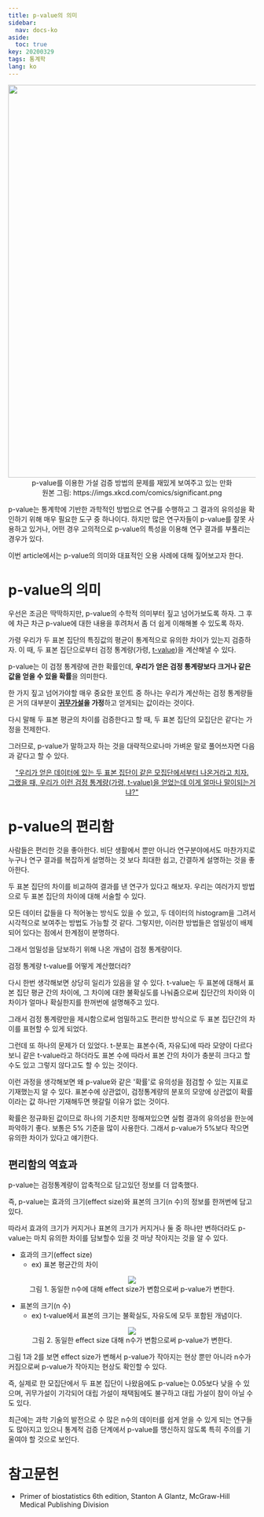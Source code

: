 ```yaml
---
title: p-value의 의미
sidebar:
  nav: docs-ko
aside:
  toc: true
key: 20200329
tags: 통계학
lang: ko
---
```


<p align = "center">
  <img width = "800" src = "https://raw.githubusercontent.com/angeloyeo/angeloyeo.github.io/master/pics/2020-03-29-p_value/pic0.png">
  <br> p-value를 이용한 가설 검증 방법의 문제를 재밌게 보여주고 있는 만화
  <br> 원본 그림: https://imgs.xkcd.com/comics/significant.png
</p>

p-value는 통계학에 기반한 과학적인 방법으로 연구를 수행하고 그 결과의 유의성을 확인하기 위해 매우 필요한 도구 중 하나이다. 하지만 많은 연구자들이 p-value를 잘못 사용하고 있거나, 어떤 경우 고의적으로 p-value의 특성을 이용해 연구 결과를 부풀리는 경우가 있다.

이번 article에서는 p-value의 의미와 대표적인 오용 사례에 대해 짚어보고자 한다.


# p-value의 의미

우선은 조금은 딱딱하지만, p-value의 수학적 의미부터 짚고 넘어가보도록 하자. 그 후에 차근 차근 p-value에 대한 내용을 후려처서 좀 더 쉽게 이해해볼 수 있도록 하자.

가령 우리가 두 표본 집단의 특징값의 평균이 통계적으로 유의한 차이가 있는지 검증하자. 이 때, 두 표본 집단으로부터 검정 통계량(가령, [t-value](https://angeloyeo.github.io/2020/02/13/Students_t_test.html))을 계산해낼 수 있다.

p-value는 이 검정 통계량에 관한 확률인데, **우리가 얻은 검정 통계량보다 크거나 같은 값을 얻을 수 있을 확률**을 의미한다.

한 가지 짚고 넘어가야할 매우 중요한 포인트 중 하나는 우리가 계산하는 검정 통계량들은 거의 대부분이 **[귀무가설](https://angeloyeo.github.io/2020/03/25/hypothesis.html)을 가정**하고 얻게되는 값이라는 것이다. 

다시 말해 두 표본 평균의 차이를 검증한다고 할 때, 두 표본 집단의 모집단은 같다는 가정을 전제한다.

그러므로, p-value가 말하고자 하는 것을 대략적으로나마 가벼운 말로 풀어쓰자면 다음과 같다고 할 수 있다.

<p align="center">
<u>
"우리가 얻은 데이터에 있는 두 표본 집단이 같은 모집단에서부터 나온거라고 치자. 
<br>
그랬을 때, 우리가 이런 검정 통계량(가령, t-value)을 얻었는데 이게 얼마나 말이되는거냐?"</u>
</p>

# p-value의 편리함

사람들은 편리한 것을 좋아한다. 비단 생활에서 뿐만 아니라 연구분야에서도 마찬가지로 누구나 연구 결과를 복잡하게 설명하는 것 보다 최대한 쉽고, 간결하게 설명하는 것을 좋아한다.

두 표본 집단의 차이를 비교하여 결과를 낸 연구가 있다고 해보자. 우리는 여러가지 방법으로 두 표본 집단의 차이에 대해 서술할 수 있다.

모든 데이터 값들을 다 적어놓는 방식도 있을 수 있고, 두 데이터의 histogram을 그려서 시각적으로 보여주는 방법도 가능할 것 같다. 그렇지만, 이러한 방법들은 엄밀성이 배제되어 있다는 점에서 한계점이 분명하다.

그래서 엄밀성을 담보하기 위해 나온 개념이 검정 통계량이다.

검정 통계량 t-value를 어떻게 계산했더라? 

다시 한번 생각해보면 상당히 일리가 있음을 알 수 있다. t-value는 두 표본에 대해서 표본 집단 평균 간의 차이에, 그 차이에 대한 불확실도를 나눠줌으로써 집단간의 차이와 이 차이가 얼마나 확실한지를 한꺼번에 설명해주고 있다.

그래서 검정 통계량만을 제시함으로써 엄밀하고도 편리한 방식으로 두 표본 집단간의 차이를 표현할 수 있게 되었다.

그런데 또 하나의 문제가 더 있었다. t-분포는 표본수(즉, 자유도)에 따라 모양이 다르다보니 같은 t-value라고 하더라도 표본 수에 따라서 표본 간의 차이가 충분히 크다고 할 수도 있고 그렇지 않다고도 할 수 있는 것이다.

이런 과정을 생각해보면 왜 p-value와 같은 '확률'로 유의성을 점검할 수 있는 지표로 기재했는지 알 수 있다. 표본수에 상관없이, 검정통계량의 분포의 모양에 상관없이 확률이라는 값 하나만 기재해두면 헷갈릴 이유가 없는 것이다.

확률은 정규화된 값이므로 하나의 기준치만 정해져있으면 실험 결과의 유의성을 한눈에 파악하기 좋다. 보통은 5% 기준을 많이 사용한다. 그래서 p-value가 5%보다 작으면 유의한 차이가 있다고 얘기한다.

## 편리함의 역효과

p-value는 검정통계량이 압축적으로 담고있던 정보를 더 압축했다.

즉, p-value는 효과의 크기(effect size)와 표본의 크기(n 수)의 정보를 한꺼번에 담고있다.

따라서 효과의 크기가 커지거나 표본의 크기가 커지거나 둘 중 하나만 변하더라도 p-value는 마치 유의한 차이를 담보할수 있을 것 마냥 작아지는 것을 알 수 있다.

* 효과의 크기(effect size)
  * ex) 표본 평균간의 차이

<p align = "center">
  <img src = "https://raw.githubusercontent.com/angeloyeo/angeloyeo.github.io/master/pics/2020-03-29-p_value/pic1.png">
  <br>
  그림 1. 동일한 n수에 대해 effect size가 변함으로써 p-value가 변한다.
</p>

* 표본의 크기(n 수)
  * ex) t-value에서 표본의 크기는 불확실도, 자유도에 모두 포함된 개념이다.

<p align = "center">
  <img src = "https://raw.githubusercontent.com/angeloyeo/angeloyeo.github.io/master/pics/2020-03-29-p_value/pic2.png">
  <br>
  그림 2. 동일한 effect size 대해 n수가 변함으로써 p-value가 변한다.
</p>

그림 1과 2를 보면 effect size가 변해서 p-value가 작아지는 현상 뿐만 아니라 n수가 커짐으로써 p-value가 작아지는 현상도 확인할 수 있다.

즉, 실제로 한 모집단에서 두 표본 집단이 나왔음에도 p-value는 0.05보다 낮을 수 있으며, 귀무가설이 기각되어 대립 가설이 채택됨에도 불구하고 대립 가설이 참이 아닐 수도 있다.

최근에는 과학 기술의 발전으로 수 많은 n수의 데이터를 쉽게 얻을 수 있게 되는 연구들도 많아지고 있으니 통계적 검증 단계에서 p-value를 맹신하지 않도록 특히 주의를 기울여야 할 것으로 보인다.


# 참고문헌

* Primer of biostatistics 6th edition, Stanton A Glantz, McGraw-Hill Medical Publishing Division
